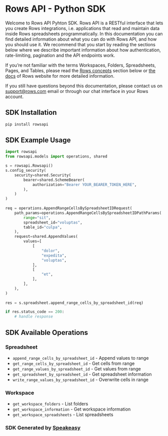 # Rows API - Python SDK

Welcome to Rows API Pyhton SDK.  Rows API is a RESTful interface that lets you  create Rows integrations, i.e. applications that read and maintain data inside Rows spreadsheets programmatically.  In this documentation you can find detailed information about what you can do with Rows API, and how you should use it. We recommend that you start by reading the sections below where we describe important information about how authentication, rate-limiting, pagination and the API endpoints work.

If you’re not familiar with the terms Workspaces, Folders, Spreadsheets, Pages, and Tables, please read the [Rows concepts](#section/Introduction/Rows-concepts) section below or [the docs](https://rows.com/docs/category/getting-started) of Rows website for more detailed information.

If you still have questions beyond this documentation, please contact us on support@rows.com email or through our chat interface in your Rows account.

<!-- Start SDK Installation -->
## SDK Installation

```bash
pip install rowsapi
```
<!-- End SDK Installation -->

## SDK Example Usage
<!-- Start SDK Example Usage -->
```python
import rowsapi
from rowsapi.models import operations, shared

s = rowsapi.Rowsapi()
s.config_security(
    security=shared.Security(
        bearer=shared.SchemeBearer(
            authorization="Bearer YOUR_BEARER_TOKEN_HERE",
        ),
    )
)
    
req = operations.AppendRangeCellsBySpreadsheetIDRequest(
    path_params=operations.AppendRangeCellsBySpreadsheetIDPathParams(
        range="sit",
        spreadsheet_id="voluptas",
        table_id="culpa",
    ),
    request=shared.AppendValues(
        values=[
            [
                "dolor",
                "expedita",
                "voluptas",
            ],
            [
                "et",
            ],
        ],
    ),
)
    
res = s.spreadsheet.append_range_cells_by_spreadsheet_id(req)

if res.status_code == 200:
    # handle response
```
<!-- End SDK Example Usage -->

<!-- Start SDK Available Operations -->
## SDK Available Operations

### Spreadsheet

* `append_range_cells_by_spreadsheet_id` - Append values to range
* `get_range_cells_by_spreadsheet_id` - Get cells from range
* `get_range_values_by_spreadsheet_id` - Get values from range
* `get_spreadsheet_by_spreadsheet_id` - Get spreadsheet information
* `write_range_values_by_spreadsheet_id` - Overwrite cells in range

### Workspace

* `get_workspace_folders` - List folders
* `get_workspace_information` - Get workspace information
* `get_workspace_spreadsheets` - List spreadsheets

<!-- End SDK Available Operations -->

### SDK Generated by [Speakeasy](https://docs.speakeasyapi.dev/docs/using-speakeasy/client-sdks)
